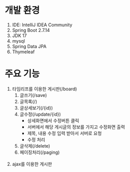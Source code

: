 # 개발 환경
1. IDE: IntelliJ IDEA Community
2. Spring Boot 2.7.14
3. JDK 17
4. mysql
5. Spring Data JPA
6. Thymeleaf

# 주요 기능
1. 타임리프를 이용한 게시판(/board)
   1. 글쓰기(/save)
   2. 글목록(/)
   3. 글상세보기(/{id})
   4. 글수정(/update/{id})
      - 상세화면에서 수정버튼 클릭
      - 서버에서 해당 게시글의 정보를 가지고 수정화면 출력
      - 제목, 내용 수정 입력 받아서 서버로 요청
      - 수정 처리
   5. 글삭제(/delete)
   6. 페이징처리(/paging)
   <br><br>
2. ajax를 이용한 게시판